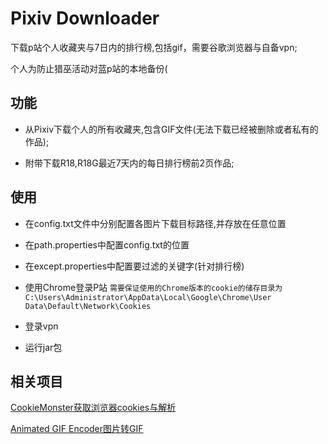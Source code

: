 # Pixiv Downloader
下载p站个人收藏夹与7日内的排行榜,包括gif，需要谷歌浏览器与自备vpn; 

个人为防止猎巫活动对蓝p站的本地备份(
## 功能
- 从Pixiv下载个人的所有收藏夹,包含GIF文件(无法下载已经被删除或者私有的作品);

- 附带下载R18,R18G最近7天内的每日排行榜前2页作品;
## 使用
- 在config.txt文件中分别配置各图片下载目标路径,并存放在任意位置

- 在path.properties中配置config.txt的位置
- 在except.properties中配置要过滤的关键字(针对排行榜)

- 使用Chrome登录P站
`
需要保证使用的Chrome版本的cookie的储存目录为C:\Users\Administrator\AppData\Local\Google\Chrome\User Data\Default\Network\Cookies
`
- 登录vpn

- 运行jar包
## 相关项目

[CookieMonster获取浏览器cookies与解析](https://github.com/benjholla/CookieMonster.git)

[Animated GIF Encoder图片转GIF](https://github.com/madmaw/animatedgifencoder.git)

